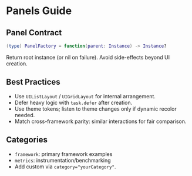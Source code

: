 # Panels Guide

## Panel Contract
```lua
(type) PanelFactory = function(parent: Instance) -> Instance?
```
Return root instance (or nil on failure). Avoid side-effects beyond UI creation.

## Best Practices
- Use `UIListLayout` / `UIGridLayout` for internal arrangement.
- Defer heavy logic with `task.defer` after creation.
- Use theme tokens; listen to theme changes only if dynamic recolor needed.
- Match cross-framework parity: similar interactions for fair comparison.

## Categories
- `framework`: primary framework examples
- `metrics`: instrumentation/benchmarking
- Add custom via `category="yourCategory"`.
